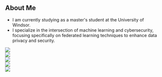 ## About Me
- I am currently studying as a master's student at the University of Windsor.
- I specialize in the intersection of machine learning and cybersecurity, focusing specifically on federated learning techniques to enhance data privacy and security.


<p align="left">
  <a href="https://skillicons.dev">
    <img src="https://skillicons.dev/icons?i=python,java,c" /><br> <!-- Programming Languages -->
    <img src="https://skillicons.dev/icons?i=tensorflow,pytorch,sklearn,anaconda" /><br> <!-- Machine Learning Frameworks -->
    <img src="https://skillicons.dev/icons?i=aws,docker,kubernetes" /><br> <!-- Cloud and Containerization -->
    <img src="https://skillicons.dev/icons?i=postgres,mysql,mongodb,sqlite" /><br> <!-- Databases -->
    <img src="https://skillicons.dev/icons?i=html,css,js,bootstrap,django" /><br> <!-- Web Development -->
  </a>
</p>

